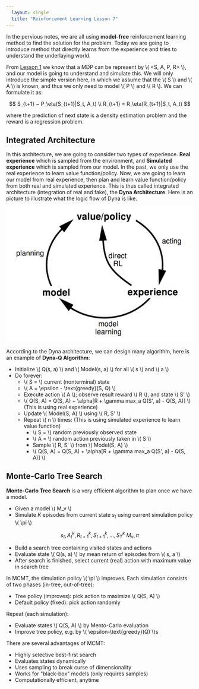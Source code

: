 ```yaml
---
  layout: single
  title: "Reinforcement Learning Lesson 7"
---
```

In the pervious notes, we are all using **model-free** reinforcement learning method to find the solution for the problem. Today we are going to introduce method that directly learns from the experience and tries to understand the underlaying world.

From [Lesson 1](http://pyemma.github.io/posts/Reinforcement-Learning-Lesson-1) we know that a MDP can be represent by \\( <S, A, P, R> \\), and our model is going to understand and simulate this. We will only introduce the simple version here, in which we assume that the \\( S \\) and \\( A \\) is known, and thus we only need to model \\( P \\) and \\( R \\). We can formulate it as:

$$
S_{t+1} ~ P_\eta(S_{t+1}|S_t, A_t) \\
R_{t+1} = R_\eta(R_{t+1}|S_t, A_t)
$$

where the prediction of next state is a density estimation problem and the reward is a regression problem.

## Integrated Architecture
In this architecture, we are going to consider two types of experience. **Real experience** which is sampled from the environment, and **Simulated experience** which is sampled from our model. In the past, we only use the real experience to learn value function/policy. Now, we are going to learn our model from real experience, then plan and learn value function/policy from both real and simulated experience. This is thus called integrated architecture (integration of real and fake), the **Dyna Architecture**. Here is an picture to illustrate what the logic flow of Dyna is like.

![Dyna Architecture](/assets/dyna.png)

According to the Dyna architecture, we can design many algorithm, here is an example of **Dyna-Q Algorithm**:
* Initialize \\( Q(s, a) \\) and \\( Model(s, a) \\) for all \\( s \\) and \\( a \\)
* Do forever:
  - \\( S = \\) current (nonterminal) state
  - \\( A = \epsilon - \text{greedy}(S, Q) \\)
  - Execute action \\( A \\); observe result reward \\( R \\), and state \\( S' \\)
  - \\( Q(S, A) = Q(S, A) + \alpha[R + \gamma max_a Q(S', a) - Q(S, A)] \\) (This is using real experience)
  - Update \\( Model(S, A) \\) using \\( R, S' \\)
  - Repeat \\( n \\) times: (This is using simulated experience to learn value function)
    - \\( S = \\) random previously observed state
    - \\( A = \\) random action previously taken in \\( S \\)
    - Sample \\( R, S' \\) from \\( Model(S, A) \\)
    - \\( Q(S, A) = Q(S, A) + \alpha[R + \gamma max_a Q(S', a) - Q(S, A)] \\)

## Monte-Carlo Tree Search
**Monte-Carlo Tree Search** is a very efficient algorithm to plan once we have a model.
* Given a model \\( M_v \\)
* Simulate $K$ episodes from current state $s_t$ using current simulation policy \\( \pi \\)

$$
{s_t, A_t^k, R_{t+1}^k, S_{t+1}^k, ..., S_T^k} ~ M_v, \pi
$$

* Build a search tree containing visited states and actions
* Evaluate state \\( Q(s, a) \\) by mean return of episodes from \\( s, a \\)
* After search is finished, select current (real) action with maximum value in search tree

In MCMT, the simulation policy \\( \pi \\) improves. Each simulation consists of two phases (in-tree, out-of-tree):
* Tree policy (improves): pick action to maximize \\( Q(S, A) \\)
* Default policy (fixed): pick action randomly

Repeat (each simulation):
* Evaluate states \\( Q(S, A) \\) by Mento-Carlo evaluation
* Improve tree policy, e.g. by \\( \epsilon-\text{greedy}(Q) \\)s

There are several advantages of MCMT:
* Highly selective best-first search
* Evaluates states dynamically
* Uses sampling to break curse of dimensionality
* Works for "black-box" models (only requires samples)
* Computationally efficient, anytime  
